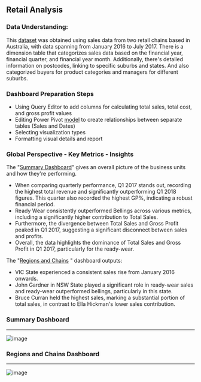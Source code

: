 ## Retail Analysis 
### Data Understanding:
This [dataset](https://github.com/BedirK/Portfolio-Projects/blob/main/Retail%20Analysis/retail_analysis_data.xlsx) was obtained using sales data from two retail chains based in Australia, with data spanning from January 2016 to July 2017. 
There is a dimension table that categorizes sales data based on the financial year, financial quarter, and financial year month. Additionally, there's detailed information on postcodes, linking to specific suburbs and states. And also categorized buyers for product categories and managers for different suburbs.
### Dashboard Preparation Steps
 - Using Query Editor to add columns for  calculating total sales, total cost, and gross profit values
 - Editing Power Pivot [model](https://github.com/BedirK/Portfolio-Projects/blob/main/Retail%20Analysis/DataModel.png) to create relationships between separate tables (Sales and Dates)
 - Selecting visualization types
 - Formatting visual details and report
### Global Perspective - Key Metrics - Insights
The "[Summary Dashboard](https://github.com/BedirK/Portfolio-Projects/blob/main/Retail%20Analysis/Retail%20Analysis.pdf)" gives an overall picture of the business units and how they're performing.

- When comparing quarterly performance, Q1 2017 stands out, recording the highest total revenue and significantly outperforming Q1 2018 figures. This quarter also recorded the highest GP%, indicating a robust financial period.
- Ready Wear consistently outperformed Bellings across various metrics, including a significantly higher contribution to Total Sales. 
- Furthermore, the divergence between Total Sales and Gross Profit peaked in Q1 2017, suggesting a significant disconnect between sales and profits.
- Overall, the data highlights the dominance of Total Sales and Gross Profit in Q1 2017, particularly for the ready-wear.
  
The "[Regions and Chains](https://github.com/BedirK/Portfolio-Projects/blob/main/Retail%20Analysis/Retail%20Analysis.pdf)
" dashboard outputs:

- VIC State experienced a consistent sales rise from January 2016 onwards.
- John Gardner in NSW State played a significant role in ready-wear sales and ready-wear outperformed bellings, particularly in this state.
- Bruce Curran held the highest sales, marking a substantial portion of total sales, in contrast to Ella Hickman's lower sales contribution.

### Summary Dashboard
-------------------------------
![image](https://github.com/BedirK/PowerBI-Projects/assets/103532330/002c934a-c96c-4aad-bd78-7efc171eed13)


### Regions and Chains Dashboard
-------------------------------
![image](https://github.com/BedirK/PowerBI-Projects/assets/103532330/171d72b4-402a-44da-90f6-b58a3b6c9904)

